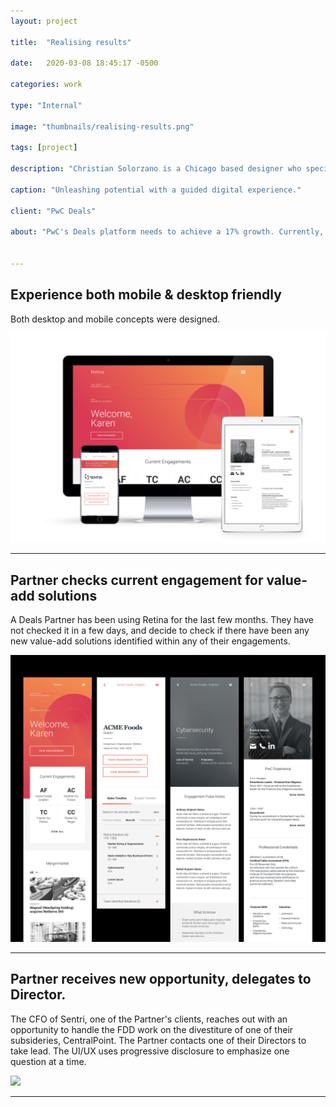 ```yaml
---
layout: project

title:  "Realising results"

date:   2020-03-08 18:45:17 -0500

categories: work

type: "Internal"

image: "thumbnails/realising-results.png"

tags: [project]

description: "Christian Solorzano is a Chicago based designer who specializes in creating identities, design systems, interfaces, and thoughtful ideas for diverse audiences."

caption: "Unleashing potential with a guided digital experience."

client: "PwC Deals"

about: "PwC's Deals platform needs to achieve a 17% growth. Currently, the process is labor intensive and manual. New engagements are often created from scratch and a central hub of resources does not exist. The challenge was to provide a user experience that partners and staff can utilize to initiate new engagements and delegate tasks. This experience and concept is called Retina."


---
```


<h2>Experience both mobile & desktop friendly</h2>
<p>Both desktop and mobile concepts were designed.</p>
<img src="/assets/images/deals/Deals_0.png">
<hr>

<h2>Partner checks current engagement for value-add solutions</h2>
<p>A Deals Partner has been using Retina for the last few months. They have not checked it in a few days, and decide to check if there have been any new value-add solutions identified within any of their engagements.</p>
<img src="/assets/images/deals/deals_1.png">
<hr>

<h2>Partner receives new opportunity, delegates to Director. </h2>
<p>The CFO of Sentri, one of the Partner's clients, reaches out with an opportunity to handle the FDD work on the divestiture of one of their subsideries, CentralPoint. The Partner contacts one of their Directors to take lead. The UI/UX uses progressive disclosure to emphasize one question at a time. </p>
<img src="/assets/images/deals/deals_2.png">
<hr>

